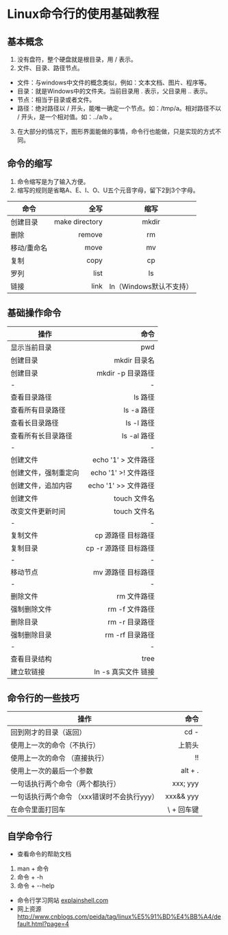 # Linux命令行的使用基础教程
## 基本概念
1. 没有盘符，整个硬盘就是根目录，用 / 表示。
2. 文件、目录、路径节点。
- 文件：与windows中文件的概念类似，例如：文本文档、图片、程序等。
- 目录：就是Windows中的文件夹。当前目录用 . 表示，父目录用 .. 表示。
- 节点：相当于目录或者文件。
- 路径：绝对路径以 / 开头，能唯一确定一个节点。如：/tmp/a。相对路径不以 / 开头，是一个相对值。如：../a/b 。
3. 在大部分的情况下，图形界面能做的事情，命令行也能做，只是实现的方式不同。
## 命令的缩写
1. 命令缩写是为了输入方便。
2. 缩写的规则是省略A、E、I、O、U五个元音字母，留下2到3个字母。

|命令 | 全写 | 缩写|
| --------   | -----:   | :----: |
| 创建目录 | make directory  | mkdir |
| 删除 | remove  | rm |
| 移动/重命名 | move  | mv |
| 复制| copy  | cp |
| 罗列 | list  | ls |
| 链接 | link  | ln（Windows默认不支持）  |
## 基础操作命令
| 操作       | 命令    | 
| --------   | -----:   | 
| 显示当前目录 | pwd                |  
| 创建目录        | mkdir 目录名   |   
| 创建目录        | mkdir -p 目录路径  |  
|  -                    |    -                   |  
|  查看目录路径       | ls 路径            |  
|  查看所有目录路径       | ls -a 路径        |  
|  查看长目录路径       | ls -l 路径         |  
|  查看所有长目录路径       | ls -al 路径       |  
|  -                    |    -                   |  
|  创建文件       | echo '1' > 文件路径     |  
|  创建文件，强制重定向       | echo '1' >! 文件路径    |  
|  创建文件，追加内容       | echo '1' >> 文件路径   |  
|  创建文件       | touch 文件名               |  
| 改变文件更新时间 | touch 文件名       |  
|  -                    |    -                   |  
|  复制文件       |  cp 源路径 目标路径       |  
|  复制目录       |  cp -r 源路径 目标路径    |  
|  -                    |    -                   |  
|  移动节点       | mv 源路径 目标路径  |  
|  -                    |    -                   |  
| 删除文件        | rm 文件路径    |  
| 强制删除文件 | rm -f 文件路径 |  
| 删除目录        | rm -r 目录路径 |  
| 强制删除目录 | rm -rf 目录路径|  
|  -                    |    -                   |  
| 查看目录结构 | tree                 |  
| 建立软链接    | ln -s 真实文件 链接 |  
## 命令行的一些技巧
| 操作       | 命令    | 
| --------   | -----:   |
|  回到刚才的目录（返回） |   cd -                   |  
|  使用上一次的命令（不执行）            |   上箭头              |  
|  使用上一次的命令 （直接执行）          |    !!                      |  
|  使用上一次的最后一个参数 |    alt + .            |  
|  一句话执行两个命令（两个都执行）        |   xxx; yyy            |  
|  一句话执行两个命令  （xxx错误时不会执行yyy）      |  xxx&& yyy         |  
|  在命令里面打回车     |  \ + 回车键      |  
## 自学命令行
- 查看命令的帮助文档
1. man + 命令
2. 命令 + -h
3. 命令 + --help
- 命令行学习网站
[explainshell.com](https://explainshell.com/)
- 网上资源
http://www.cnblogs.com/peida/tag/linux%E5%91%BD%E4%BB%A4/default.html?page=4


